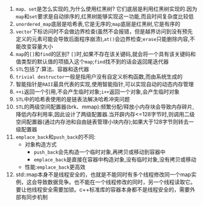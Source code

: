 1. `map、set`是怎么实现的,为什么使用红黑树?
   它们底层是利用红黑树实现的.因为`map`和`set`要求是自动排序的,红黑树能够实现这一功能,而且时间复杂度比较低
2. `unordered_map`底层是哈希表,它是无序的;`map`底层是红黑树,它是有序的
3. `vector`下标访问时不会做边界检查(虽然不会报错，但是越界访问到没有预先定义的元素可能会导致后面程序崩溃),`at()`会边界检查;`erase`只能删除内容,不能改变容量大小
4. `map`的`[]`和`find`的区别?
   `[]`时,如果不存在该关键码,就会将一个具有该关键码和值类型的默认值的项插入这个`map`;`find`找不到的话会返回尾迭代器
5. `STL`包括了:算法、容器和迭代器
6. `trivial destructor`一般是指用户没有自定义析构函数,而由系统生成的
7. 智能指针是`RAII`最具代表的实现,使用智能指针,可以实现自动的动态内存管理
8. `++i`返回一个引用,不会产生临时对象;`i++`返回一个对象,会产生临时对象
9. `STL`中的哈希表使用的是链表法解决哈希冲突问题
10. `STL`的两级空间配置器(brk、mmap):频繁分配/释放小内存块会导致内存碎片,降低内存利用率,因此设计了两级配置器.当开辟内存<=128字节时,则调用二级空间配置器(通过内存池和自由链表管理小块内存);如果大于128字节则转去一级配置器
11. `emplace_back`和`push_back`的不同:
    * 对象构造方式
      - `push_back`会先构造一个临时对象,再拷贝或移动到容器中
      - `emplace_back`是直接在容器中构造对象,没有临时对象,没有拷贝或移动
    * 性能:`emplace_back`更高效  
12. std::map本身不是线程安全的，也就是不能同时有多个线程修改同一个map实例，这会导致数据竞争。也不能在一个线程修改的同时，另一个线程读取它。要让他线程安全需要加锁。c++标准库的容器本身都不是线程安全的，需要外部有同步机制